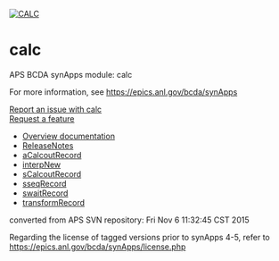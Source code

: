 [![CALC](https://github.com/epics-modules/calc/actions/workflows/ci-scripts-build.yml/badge.svg)](https://github.com/epics-modules/calc/actions/workflows/ci-scripts-build.yml)

# calc
APS BCDA synApps module: calc

For more information, see
   https://epics.anl.gov/bcda/synApps

[Report an issue with calc](https://github.com/epics-modules/calc/issues/new?title=%20ISSUE%20NAME%20HERE&body=**Describe%20the%20issue**%0A%0A**Steps%20to%20reproduce**%0A1.%20Step%20one%0A2.%20Step%20two%0A3.%20Step%20three%0A%0A**Expected%20behaivour**%0A%0A**Actual%20behaviour**%0A%0A**Build%20Environment**%0AArchitecture:%0AEpics%20Base%20Version:%0ADependent%20Module%20Versions:&labels=bug)  
[Request a feature](https://github.com/epics-modules/calc/issues/new?title=%20FEATURE%20SHORT%20DESCRIPTION&body=**Feature%20Long%20Description**%0A%0A**Why%20should%20this%20be%20added?**%0A&labels=enhancement)

* [Overview documentation](https://epics-modules.github.io/calc)
* [ReleaseNotes](https://epics-modules.github.io/calc/calcReleaseNotes.html)
* [aCalcoutRecord](https://epics-modules.github.io/calc/aCalcoutRecord.html)
* [interpNew](https://epics-modules.github.io/calc/interpNew.html)
* [sCalcoutRecord](https://epics-modules.github.io/calc/sCalcoutRecord.html)
* [sseqRecord](https://epics-modules.github.io/calc/sseqRecord.html)
* [swaitRecord](https://epics-modules.github.io/calc/swaitRecord.html)
* [transformRecord](https://epics-modules.github.io/calc/transformRecord.html)

converted from APS SVN repository: Fri Nov  6 11:32:45 CST 2015

Regarding the license of tagged versions prior to synApps 4-5,
refer to https://epics.anl.gov/bcda/synApps/license.php
